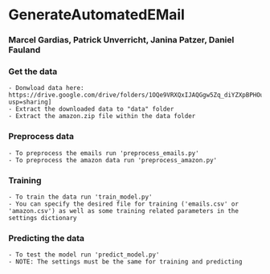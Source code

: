 # GenerateAutomatedEMail
### Marcel Gardias, Patrick Unverricht, Janina Patzer, Daniel Fauland

### Get the data
    - Donwload data here: https://drive.google.com/drive/folders/1OQe9VRXQxIJAQGgw5Zq_diYZXpBPHOu0?usp=sharing]
    - Extract the downloaded data to "data" folder
    - Extract the amazon.zip file within the data folder

### Preprocess data
    - To preprocess the emails run 'preprocess_emails.py'
    - To preprocess the amazon data run 'preprocess_amazon.py'

### Training
    - To train the data run 'train_model.py'
    - You can specify the desired file for training ('emails.csv' or 'amazon.csv') as well as some training related parameters in the settings dictionary

### Predicting the data
    - To test the model run 'predict_model.py'
    - NOTE: The settings must be the same for training and predicting

